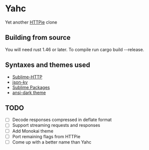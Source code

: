 # Yahc
Yet another [HTTPie](https://httpie.io/) clone

## Building from source
You will need rust 1.46 or later. To compile run cargo build --release.

## Syntaxes and themes used
- [Sublime-HTTP](https://github.com/samsalisbury/Sublime-HTTP)
- [json-kv](https://github.com/aurule/json-kv)
- [Sublime Packages](https://github.com/sublimehq/Packages/tree/fa6b8629c95041bf262d4c1dab95c456a0530122)
- [ansi-dark theme](https://github.com/sharkdp/bat/blob/master/assets/themes/ansi-dark.tmTheme)

## TODO
- [ ] Decode responses compressed in deflate format
- [ ] Support streaming requests and responses
- [ ] Add Monokai theme
- [ ] Port remaining flags from HTTPie
- [ ] Come up with a better name than Yahc
